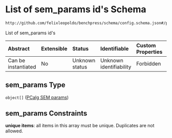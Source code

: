 # List of sem_params id's Schema

```txt
http://github.com/felixleopoldo/benchpress/schema/config.schema.json#/properties/resources/properties/parameters/properties/sem_params
```

List of sem_params id's

| Abstract            | Extensible | Status         | Identifiable            | Custom Properties | Additional Properties | Access Restrictions | Defined In                                                       |
| :------------------ | :--------- | :------------- | :---------------------- | :---------------- | :-------------------- | :------------------ | :--------------------------------------------------------------- |
| Can be instantiated | No         | Unknown status | Unknown identifiability | Forbidden         | Allowed               | none                | [config.schema.json*](config.schema.json "open original schema") |

## sem_params Type

`object[]` ([PCalg SEM params](config-definitions-pcalg-sem-params.md))

## sem_params Constraints

**unique items**: all items in this array must be unique. Duplicates are not allowed.
